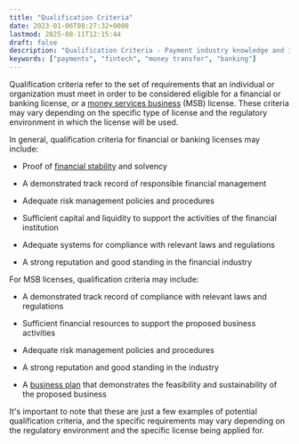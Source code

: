```yaml
---
title: "Qualification Criteria"
date: 2023-01-06T08:27:32+0000
lastmod: 2025-08-11T12:15:44
draft: false
description: "Qualification Criteria - Payment industry knowledge and insights"
keywords: ["payments", "fintech", "money transfer", "banking"]
---
```


Qualification criteria refer to the set of requirements that an individual or organization must meet in order to be considered eligible for a financial or banking license, or a [money services business](https://faisalkhan.com/solutions/licensing/money-services-business-msb/) (MSB) license. These criteria may vary depending on the specific type of license and the regulatory environment in which the license will be used.

In general, qualification criteria for financial or banking licenses may include:

- Proof of [financial stability](https://faisalkhan.com/solutions/resources-and-references/financial-stability/) and solvency

- A demonstrated track record of responsible financial management

- Adequate risk management policies and procedures

- Sufficient capital and liquidity to support the activities of the financial institution

- Adequate systems for compliance with relevant laws and regulations

- A strong reputation and good standing in the financial industry

For MSB licenses, qualification criteria may include:

- A demonstrated track record of compliance with relevant laws and regulations

- Sufficient financial resources to support the proposed business activities

- Adequate risk management policies and procedures

- A strong reputation and good standing in the industry

- A [business plan](https://faisalkhan.com/solutions/resources-and-references/business-plan/) that demonstrates the feasibility and sustainability of the proposed business

It's important to note that these are just a few examples of potential qualification criteria, and the specific requirements may vary depending on the regulatory environment and the specific license being applied for.
